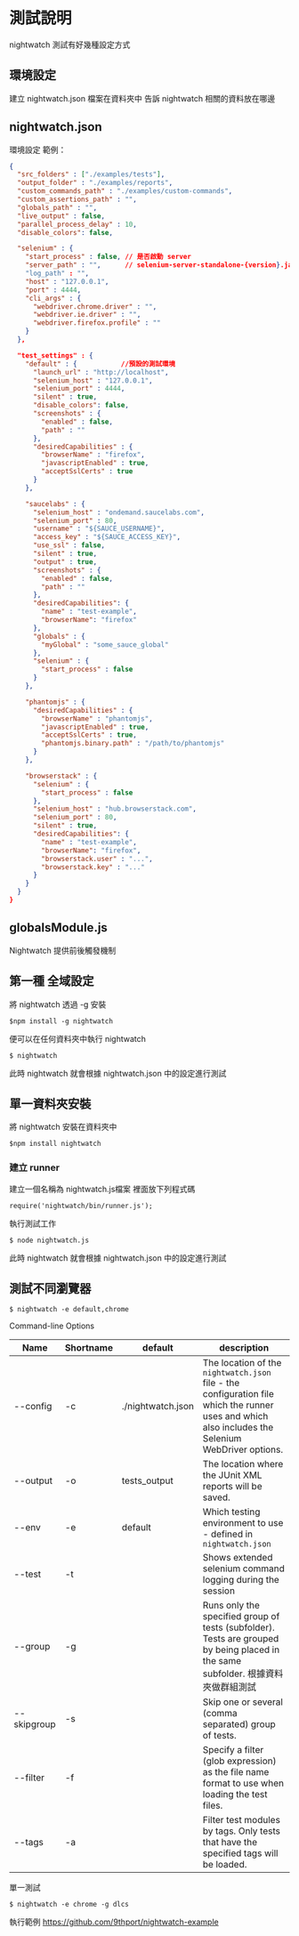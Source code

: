 # 測試說明
nightwatch 測試有好幾種設定方式

## 環境設定
建立 nightwatch.json 檔案在資料夾中
告訴 nightwatch 相關的資料放在哪邊

## nightwatch.json
環境設定
範例：

``` json
{
  "src_folders" : ["./examples/tests"],
  "output_folder" : "./examples/reports",
  "custom_commands_path" : "./examples/custom-commands",
  "custom_assertions_path" : "",
  "globals_path" : "",
  "live_output" : false,
  "parallel_process_delay" : 10,
  "disable_colors": false,

  "selenium" : {
    "start_process" : false, // 是否啟動 server
    "server_path" : "",		 // selenium-server-standalone-{version}.jar 的位置
    "log_path" : "",
    "host" : "127.0.0.1",
    "port" : 4444,
    "cli_args" : {
      "webdriver.chrome.driver" : "",
      "webdriver.ie.driver" : "",
      "webdriver.firefox.profile" : ""
    }
  },

  "test_settings" : {
    "default" : {			//預設的測試環境
      "launch_url" : "http://localhost",
      "selenium_host" : "127.0.0.1",
      "selenium_port" : 4444,
      "silent" : true,
      "disable_colors": false,
      "screenshots" : {
        "enabled" : false,
        "path" : ""
      },
      "desiredCapabilities" : {
        "browserName" : "firefox",
        "javascriptEnabled" : true,
        "acceptSslCerts" : true
      }
    },

    "saucelabs" : {
      "selenium_host" : "ondemand.saucelabs.com",
      "selenium_port" : 80,
      "username" : "${SAUCE_USERNAME}",
      "access_key" : "${SAUCE_ACCESS_KEY}",
      "use_ssl" : false,
      "silent" : true,
      "output" : true,
      "screenshots" : {
        "enabled" : false,
        "path" : ""
      },
      "desiredCapabilities": {
        "name" : "test-example",
        "browserName": "firefox"
      },
      "globals" : {
        "myGlobal" : "some_sauce_global"
      },
      "selenium" : {
        "start_process" : false
      }
    },

    "phantomjs" : {
      "desiredCapabilities" : {
        "browserName" : "phantomjs",
        "javascriptEnabled" : true,
        "acceptSslCerts" : true,
        "phantomjs.binary.path" : "/path/to/phantomjs"
      }
    },

    "browserstack" : {
      "selenium" : {
        "start_process" : false
      },
      "selenium_host" : "hub.browserstack.com",
      "selenium_port" : 80,
      "silent" : true,
      "desiredCapabilities": {
        "name" : "test-example",
        "browserName": "firefox",
        "browserstack.user" : "...",
        "browserstack.key" : "..."
      }
    }
  }
}
```
## globalsModule.js
Nightwatch 提供前後觸發機制

## 第一種 全域設定
將 nightwatch 透過 -g 安裝
```
$npm install -g nightwatch
```
便可以在任何資料夾中執行 nightwatch
```
$ nightwatch
```
此時 nightwatch 就會根據 nightwatch.json 中的設定進行測試


## 單一資料夾安裝
將 nightwatch 安裝在資料夾中
```
$npm install nightwatch
```
### 建立 runner
建立一個名稱為 nightwatch.js檔案
裡面放下列程式碼
```
require('nightwatch/bin/runner.js');
```
執行測試工作
```
$ node nightwatch.js
```
此時 nightwatch 就會根據 nightwatch.json 中的設定進行測試

## 測試不同瀏覽器
```
$ nightwatch -e default,chrome
```
Command-line Options

|Name|Shortname|default|description|
|----|---------|-------|-----------|
| --config | -c |./nightwatch.json|The location of the `nightwatch.json` file - the configuration file which the runner uses and which also includes the Selenium WebDriver options.|
| --output | -o | tests_output | The location where the JUnit XML reports will be saved. |
| --env	   | -e | default | Which testing environment to use - defined in `nightwatch.json` |
| --test   | -t | | Shows extended selenium command logging during the session |
| --group  | -g | | Runs only the specified group of tests (subfolder). Tests are grouped by being placed in the same subfolder. 根據資料夾做群組測試 |
| --skipgroup | -s |  |  Skip one or several (comma separated) group of tests. |
| --filter    | -f |  |  Specify a filter (glob expression) as the file name format to use when loading the test files. |
| --tags	  | -a |  |  Filter test modules by tags. Only tests that have the specified tags will be loaded. |

單一測試
```
$ nightwatch -e chrome -g dlcs
```

執行範例
https://github.com/9thport/nightwatch-example
